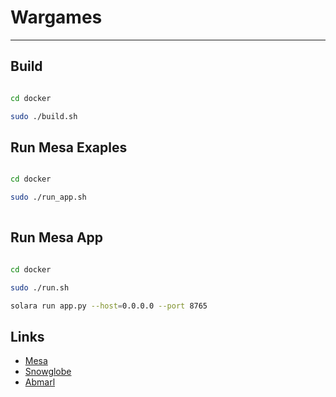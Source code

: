 # Wargames

---

## Build 

```bash

cd docker

sudo ./build.sh

```


## Run Mesa Exaples

```bash

cd docker

sudo ./run_app.sh
 
```

## Run Mesa App

```bash

cd docker

sudo ./run.sh

solara run app.py --host=0.0.0.0 --port 8765

```


## Links

- [Mesa](https://github.com/projectmesa/mesa)
- [Snowglobe](https://github.com/IQTLabs/snowglobe)
- [Abmarl](https://github.com/LLNL/Abmarl)
